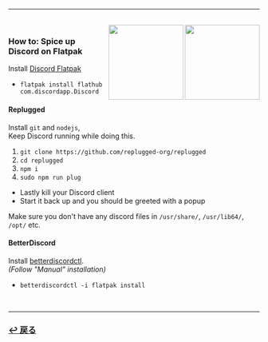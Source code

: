 <hr>
<br>
<img src="https://avatars.githubusercontent.com/u/27268838?s=280&v=4" align="right" width="150"></a>
<img src="https://www.svgrepo.com/show/353655/discord-icon.svg" align="right" width="150"></a>

### How to: Spice up Discord on Flatpak

Install [Discord Flatpak](https://flathub.org/apps/details/com.discordapp.Discord)  
* `flatpak install flathub com.discordapp.Discord`

#### Replugged

Install `git` and `nodejs`,  
Keep Discord running while doing this.

1. `git clone https://github.com/replugged-org/replugged`
2. `cd replugged`
3. `npm i`
4. `sudo npm run plug`

* Lastly kill your Discord client
* Start it back up and you should be greeted with a popup

Make sure you don't have any discord files in `/usr/share/`, `/usr/lib64/`, `/opt/` etc.

#### BetterDiscord

Install [betterdiscordctl](https://github.com/bb010g/betterdiscordctl).  
*(Follow "Manual" installation)*

* `betterdiscordctl -i flatpak install`

<br>
<hr>
<h3><a href="https://github.com/czarhex/dotfiles#readme"><b>↩ 戻る</b></a></h3>
